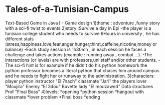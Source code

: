 # Tales-of-a-Tunisian-Campus
Text-Based Game in Java
I - Game design
1)theme : adventure ,funny story with a sci-fi twist to events
2)story :Survive a day in Epi
-the player is a tunisian college student who needs to survive 9Hours in university , he has different stats (stress,happiness,love,fear,anger,hunger,thirst,caffeine,nicotine,money or balance)
-Each study session is 1h30mn , in each session he faces a challenge and takes actions (example : running away , combat ...).
-The interactions (or levels) are with professors,uni staff and/or other students.
-The sci-fi hint is for example if he didn't do his python homework the python professor becomes a literal python that chases him around campus and he needs to fight her or runaway to the administration.
3)characters:
player
python instructor "El 7nach"
classmate "Jari"
the players lover "Moujira"
Enemy "El 3dou"
Buvette lady "El mouzawed"
Data structures Prof "Final Boss"
4)levels:
*opening
*python session 
*hangout with classmate
*lover problem
*Final boss
*ending

